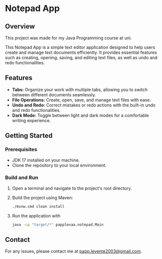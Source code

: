 # Notepad App

## Overview

This project was made for my Java Programming course at uni.

This Notepad App is a simple text editor application designed to help users create and manage text documents efficiently. 
It provides essential features such as creating, opening, saving, and editing text files, as well as undo and redo functionalities.

## Features

- **Tabs:** Organize your work with multiple tabs, allowing you to switch between different documents seamlessly.
- **File Operations:** Create, open, save, and manage text files with ease.
- **Undo and Redo:** Correct mistakes or redo actions with the built-in undo and redo functionalities.
- **Dark Mode:** Toggle between light and dark modes for a comfortable writing experience.

## Getting Started

### Prerequisites

- JDK 17 installed on your machine.
- Clone the repository to your local environment.

### Build and Run

1. Open a terminal and navigate to the project's root directory.
2. Build the project using Maven:

   ```bash
   ./mvnw.cmd clean install

3. Run the application with
    ```bash
   java -cp "target/*" papplevaa.notepad.Main

## Contact

For any issues, please contact me at [papp.levente2003@gmail.com](papp.levente2003@gmail.com).